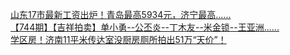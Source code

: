   
[山东17市最新工资出炉！青岛最高5934元，济宁最高......](http://www.dianyue.me/archives/349/byxwgx1yyckx783q/)  
[【744期】【吉祥拍卖】单小勇--公丕炎--丁木友--米金锁--王亚洲......](http://www.dianyue.me/archives/140/qte6idbbae4umkv0/)  
[学区房！济南11平米传达室没厨房厕所拍出51万“天价”！](http://www.dianyue.me/archives/111/isjimoehnzloauly/)